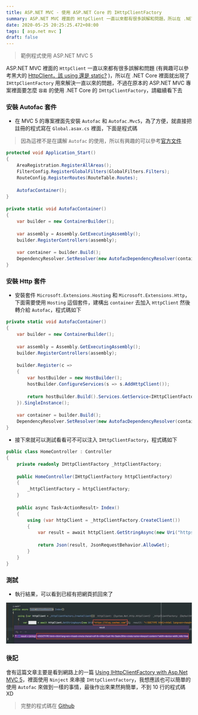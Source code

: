 ```yaml
---
title: ASP.NET MVC - 使用 ASP.NET Core 的 IHttpClientFactory
summary: ASP.NET MVC 裡面的 HttpClient 一直以來都有很多誤解和問題，所以在 .NET Core 裡面就出現了 `IHttpClientFactory` 用來解決一直以來的問題，不過在原本的 ASP.NET MVC 裡面要怎麼`容昜` 的使用 .NET Core 的 IHttpClientFactory，請繼續看下去
date: 2020-05-25 20:25:25.472+08:00
tags: [ asp.net mvc ]
draft: false
---
```


> 範例程式使用 ASP.NET MVC 5

ASP.NET MVC 裡面的 `HttpClient` 一直以來都有很多誤解和問題 (有興趣可以參考黑大的 [HttpClient，該 using 還是 static?](https://blog.darkthread.net/blog/httpclient-sigleton/) )，所以在 .NET Core 裡面就出現了 `IHttpClientFactory` 用來解決一直以來的問題，不過在原本的 ASP.NET MVC 專案裡面要怎麼 `容昜` 的使用 .NET Core 的 `IHttpClientFactory`，請繼續看下去

### 安裝 Autofac 套件

- 在 MVC 5 的專案裡面先安裝 `Autofac` 和 `Autofac.Mvc5`，為了方便，就直接把註冊的程式寫在 `Global.asax.cs` 裡面，下面是程式碼

> 因為這裡不是在講解 `Autofac` 的使用，所以有興趣的可以參考[官方文件](https://autofaccn.readthedocs.io/en/latest/integration/aspnet.html)

```csharp
protected void Application_Start()
{
    AreaRegistration.RegisterAllAreas();
    FilterConfig.RegisterGlobalFilters(GlobalFilters.Filters);
    RouteConfig.RegisterRoutes(RouteTable.Routes);

    AutofacContainer();
}

private static void AutofacContainer()
{
    var builder = new ContainerBuilder();

    var assembly = Assembly.GetExecutingAssembly();
    builder.RegisterControllers(assembly);

    var container = builder.Build();
    DependencyResolver.SetResolver(new AutofacDependencyResolver(container));
}
```

### 安裝 Http 套件

- 安裝套件 `Microsoft.Extensions.Hosting` 和 `Microsoft.Extensions.Http`，下面需要使用 `Hosting` 這個套件，建構出 `container` 去加入 `HttpClient` 然後轉介給 `Autofac`，程式碼如下

```csharp
private static void AutofacContainer()
{
    var builder = new ContainerBuilder();

    var assembly = Assembly.GetExecutingAssembly();
    builder.RegisterControllers(assembly);

    builder.Register(c =>
    {
        var hostBuilder = new HostBuilder();
        hostBuilder.ConfigureServices(s => s.AddHttpClient());

        return hostBuilder.Build().Services.GetService<IHttpClientFactory>();
    }).SingleInstance();

    var container = builder.Build();
    DependencyResolver.SetResolver(new AutofacDependencyResolver(container));
}
```

- 接下來就可以測試看看可不可以注入 `IHttpClientFactory`，程式碼如下

```csharp
public class HomeController : Controller
{
    private readonly IHttpClientFactory _httpClientFactory;

    public HomeController(IHttpClientFactory httpClientFactory)
    {
        _httpClientFactory = httpClientFactory;
    }

    public async Task<ActionResult> Index()
    {
        using (var httpClient = _httpClientFactory.CreateClient())
        {
            var result = await httpClient.GetStringAsync(new Uri("https://blog.cashwu.com"));

            return Json(result, JsonRequestBehavior.AllowGet);
        }
    }
}
```

### 測試

- 執行結果，可以看到已經有把網頁抓回來了

![](./httpclient_VyheoF.webp)


### 後記

會有這篇文章主要是看到網路上的一篇 [Using IHttpClientFactory with Asp.Net MVC 5](https://hamidmosalla.com/2020/05/22/using-ihttpclientfactory-with-asp-net-mvc5/)，裡面使用 `Ninject` 來串接 `IHttpClientFactory`，我想應該也可以簡單的使用 `Autofac` 來做到一樣的事情，最後作出來果然夠簡單，不到 10 行的程式碼 XD

>  完整的程式碼在 [Github](https://github.com/cashwu/NetFrameworkHttpClientFactory)